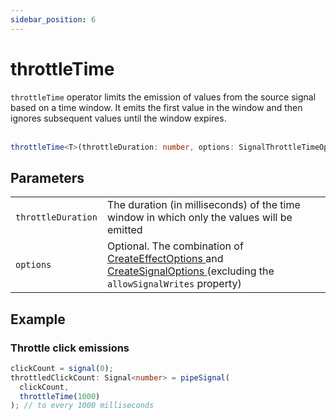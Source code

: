 ```yaml
---
sidebar_position: 6
---
```


# throttleTime

<code>throttleTime</code> operator limits the emission of values from the source signal based on a time window. It emits the first value in the window and then ignores subsequent values until the window expires.
<br/><br/>

```ts
throttleTime<T>(throttleDuration: number, options: SignalThrottleTimeOptions<T> = {}): T
```

## Parameters

<table>
  <tbody>
    <tr>
      <td>
        <code>throttleDuration</code>
      </td>
      <td> The duration (in milliseconds) of the time window in which only the values will be emitted</td>
    </tr>
    <tr>
      <td> 
        <code>options</code>
      </td>
      <td>
        Optional.
        The combination of
        <a target="_blank" href="https://angular.io/api/core/CreateEffectOptions"> CreateEffectOptions </a> and 
        <a target="_blank" href="https://angular.io/api/core/CreateSignalOptions"> CreateSignalOptions </a>
        (excluding the <code>allowSignalWrites</code> property)
      </td>
    </tr>
  </tbody>
</table>

## Example

### Throttle click emissions

```ts
clickCount = signal(0);
throttledClickCount: Signal<number> = pipeSignal(
  clickCount,
  throttleTime(1000)
); // to every 1000 milliseconds
```
